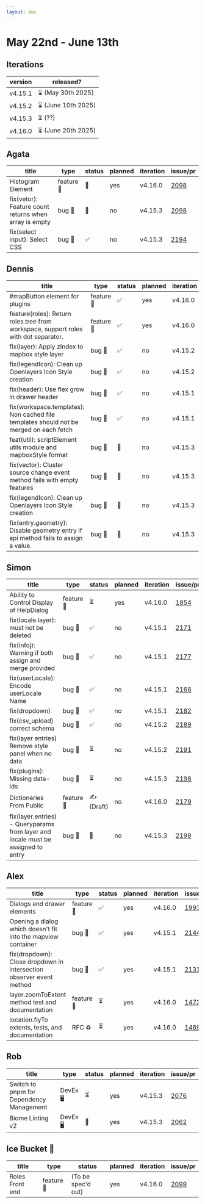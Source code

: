 ```yaml
---
layout: doc
---
```


# May 22nd - June 13th

## Iterations

| version | released?           |
| ------- | ------------------- |
| v4.15.1 | ⌛ (May 30th 2025)  |
| v4.15.2 | ⌛ (June 10th 2025) |
| v4.15.3 | ⏳ (??)             |
| v4.16.0 | ⏳ (June 20th 2025) |

## Agata

| title                                                 | type       | status | planned | iteration | issue/pr                                            |
| ----------------------------------------------------- | ---------- | ------ | ------- | --------- | --------------------------------------------------- |
| Histogram Element                                     | feature 🚀 | 👀     | yes     | v4.16.0   | [2098](https://github.com/GEOLYTIX/xyz/issues/2098) |
| fix(vetor): Feature count returns when array is empty | bug 🐛     | 👀     | no      | v4.15.3   | [2098](https://github.com/GEOLYTIX/xyz/issues/2098) |
| fix(select input): Select CSS                         | bug 🐛     | ✅     | no      | v4.15.3   | [2194](https://github.com/GEOLYTIX/xyz/pull/2198)   |

## Dennis

| title                                                                                  | type       | status | planned | iteration | issue/pr                                            |
| -------------------------------------------------------------------------------------- | ---------- | ------ | ------- | --------- | --------------------------------------------------- |
| #mapButton element for plugins                                                         | feature 🚀 | ✅     | yes     | v4.16.0   | [1460](https://github.com/GEOLYTIX/xyz/issues/1460) |
| feature(roles): Return roles.tree from workspace, support roles with dot separator.    | feature 🚀 | ✅     | yes     | v4.16.0   | [2099](https://github.com/GEOLYTIX/xyz/issues/2099) |
| fix(layer): Apply zIndex to mapbox style layer                                         | bug 🐛     | ✅     | no      | v4.15.2   | [2167](https://github.com/GEOLYTIX/xyz/pull/2167)   |
| fix(legendIcon): Clean up Openlayers Icon Style creation                               | bug 🐛     | ✅     | no      | v4.15.2   | [2099](https://github.com/GEOLYTIX/xyz/issues/2099) |
| fix(header): Use flex grow in drawer header                                            | bug 🐛     | ✅     | no      | v4.15.1   | [2172](https://github.com/GEOLYTIX/xyz/issues/2172) |
| fix(workspace.templates): Non cached file templates should not be merged on each fetch | bug 🐛     | ✅     | no      | v4.15.1   | [2180](https://github.com/GEOLYTIX/xyz/issues/2180) |
| feat(util): scriptElement utils module and mapboxStyle format                          | bug 🐛     | 👀     | no      | v4.15.3   | [2187](https://github.com/GEOLYTIX/xyz/issues/2187) |
| fix(vector): Cluster source change event method fails with empty features              | bug 🐛     | 👀     | no      | v4.15.3   | [2195](https://github.com/GEOLYTIX/xyz/issues/2195) |
| fix(legendIcon): Clean up Openlayers Icon Style creation                               | bug 🐛     | 👀     | no      | v4.15.3   | [2173](https://github.com/GEOLYTIX/xyz/issues/2173) |
| fix(entry.geometry): Disable geometry entry if api method fails to assign a value.     | bug 🐛     | 👀     | no      | v4.15.3   | [2207](https://github.com/GEOLYTIX/xyz/issues/2207) |

## Simon

| title                                                                            | type       | status     | planned | iteration | issue/pr                                            |
| -------------------------------------------------------------------------------- | ---------- | ---------- | ------- | --------- | --------------------------------------------------- |
| Ability to Control Display of HelpDialog                                         | feature 🚀 | ⏳         | yes     | v4.16.0   | [1854](https://github.com/GEOLYTIX/xyz/issues/1854) |
| fix(locale.layer): must not be deleted                                           | bug 🐛     | ✅         | no      | v4.15.1   | [2171](https://github.com/GEOLYTIX/xyz/pull/2171)   |
| fix(infoj): Warning if both assign and merge provided                            | bug 🐛     | ✅         | no      | v4.15.1   | [2177](https://github.com/GEOLYTIX/xyz/pull/2177)   |
| fix(userLocale): Encode userLocale Name                                          | bug 🐛     | ✅         | no      | v4.15.1   | [2168](https://github.com/GEOLYTIX/xyz/pull/2168)   |
| fix(dropdown)                                                                    | bug 🐛     | ✅         | no      | v4.15.1   | [2182](https://github.com/GEOLYTIX/xyz/pull/2182)   |
| fix(csv_upload) correct schema                                                   | bug 🐛     | ✅         | no      | v4.15.2   | [2189](https://github.com/GEOLYTIX/xyz/pull/2189)   |
| fix(layer entries) Remove style panel when no data                               | bug 🐛     | ⏳         | no      | v4.15.2   | [2191](https://github.com/GEOLYTIX/xyz/pull/2191)   |
| fix(plugins): Missing data-ids                                                   | bug 🐛     | ⏳         | no      | v4.15.3   | [2198](https://github.com/GEOLYTIX/xyz/pull/2198)   |
| Dictionaries From Public                                                         | feature 🚀 | ✍️ (Draft) | no      | v4.16.0   | [2179](https://github.com/GEOLYTIX/xyz/pull/2179)   |
| fix(layer.entries) - Queryparams from layer and locale must be assigned to entry | bug 🐛     | 👀         | no      | v4.15.3   | [2198](https://github.com/GEOLYTIX/xyz/pull/2198)   |

## Alex

| title                                                               | type       | status | planned | iteration | issue/pr                                            |
| ------------------------------------------------------------------- | ---------- | ------ | ------- | --------- | --------------------------------------------------- |
| Dialogs and drawer elements                                         | feature 🚀 | ✅     | yes     | v4.16.0   | [1993](https://github.com/GEOLYTIX/xyz/issues/1993) |
| Opening a dialog which doesn't fit into the mapview container       | bug 🐛     | ✅     | yes     | v4.15.1   | [2144](https://github.com/GEOLYTIX/xyz/issues/2144) |
| fix(dropdown): Close dropdown in intersection observer event method | bug 🐛     | ✅     | yes     | v4.15.1   | [2131](https://github.com/GEOLYTIX/xyz/issues/2131) |
| layer.zoomToExtent method test and documentation                    | feature 🚀 | ⏳     | yes     | v4.16.0   | [1473](https://github.com/GEOLYTIX/xyz/issues/1473) |
| location.flyTo extents, tests, and documentation                    | RFC ♻️     | ⏳     | yes     | v4.16.0   | [1469](https://github.com/GEOLYTIX/xyz/issues/1469) |

## Rob

| title                                    | type     | status | planned | iteration | issue/pr                                            |
| ---------------------------------------- | -------- | ------ | ------- | --------- | --------------------------------------------------- |
| Switch to pnpm for Dependency Management | DevEx 🖥️ | ⏳     | yes     | v4.15.3   | [2076](https://github.com/GEOLYTIX/xyz/issues/2076) |
| Biome Linting v2                         | DevEx 🖥️ | 👀     | yes     | v4.15.3   | [2062](https://github.com/GEOLYTIX/xyz/issues/2062) |

## Ice Bucket 🧊

| title           | type       | status             | planned | iteration | issue/pr                                            |
| --------------- | ---------- | ------------------ | ------- | --------- | --------------------------------------------------- |
| Roles Front end | feature 🚀 | (To be spec'd out) | yes     | v4.16.0   | [2099](https://github.com/GEOLYTIX/xyz/issues/2099) |
